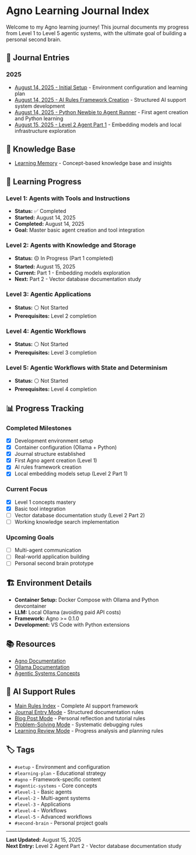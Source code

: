 # Agno Learning Journal Index

Welcome to my Agno learning journey! This journal documents my progress from Level 1 to Level 5 agentic systems, with the ultimate goal of building a personal second brain.

## 📅 Journal Entries

### 2025

- [August 14, 2025 - Initial Setup](2025-08-14-initial-setup.md) - Environment configuration and learning plan
- [August 14, 2025 - AI Rules Framework Creation](2025-08-14-ai-rules-framework-creation.md) - Structured AI support system development
- [August 14, 2025 - Python Newbie to Agent Runner](2025-08-14-python-newbie-to-agent-runner.md) - First agent creation and Python learning
- [August 15, 2025 - Level 2 Agent Part 1](2025-08-15-level2-agent-part1.md) - Embedding models and local infrastructure exploration

## 🧠 Knowledge Base

- [Learning Memory](learning-memory.md) - Concept-based knowledge base and insights

## 🎯 Learning Progress

### Level 1: Agents with Tools and Instructions

- **Status:** ✅ Completed
- **Started:** August 14, 2025
- **Completed:** August 14, 2025
- **Goal:** Master basic agent creation and tool integration

### Level 2: Agents with Knowledge and Storage

- **Status:** 🟡 In Progress (Part 1 completed)
- **Started:** August 15, 2025
- **Current:** Part 1 - Embedding models exploration
- **Next:** Part 2 - Vector database documentation study

### Level 3: Agentic Applications

- **Status:** ⚪ Not Started
- **Prerequisites:** Level 2 completion

### Level 4: Agentic Workflows

- **Status:** ⚪ Not Started
- **Prerequisites:** Level 3 completion

### Level 5: Agentic Workflows with State and Determinism

- **Status:** ⚪ Not Started
- **Prerequisites:** Level 4 completion

## 📊 Progress Tracking

### Completed Milestones

- [x] Development environment setup
- [x] Container configuration (Ollama + Python)
- [x] Journal structure established
- [x] First Agno agent creation (Level 1)
- [x] AI rules framework creation
- [x] Local embedding models setup (Level 2 Part 1)

### Current Focus

- [x] Level 1 concepts mastery
- [x] Basic tool integration
- [ ] Vector database documentation study (Level 2 Part 2)
- [ ] Working knowledge search implementation

### Upcoming Goals

- [ ] Multi-agent communication
- [ ] Real-world application building
- [ ] Personal second brain prototype

## 🏗️ Environment Details

- **Container Setup:** Docker Compose with Ollama and Python devcontainer
- **LLM:** Local Ollama (avoiding paid API costs)
- **Framework:** Agno >= 0.1.0
- **Development:** VS Code with Python extensions

## 📚 Resources

- [Agno Documentation](https://docs.agno.com/introduction)
- [Ollama Documentation](https://ollama.ai/docs)
- [Agentic Systems Concepts](https://docs.agno.com/introduction/multi-agent-systems)

## 🤖 AI Support Rules

- [Main Rules Index](ai-rules/general.md) - Complete AI support framework
- [Journal Entry Mode](ai-rules/journal-entry-mode.md) - Structured documentation rules
- [Blog Post Mode](ai-rules/blog-post-mode.md) - Personal reflection and tutorial rules
- [Problem-Solving Mode](ai-rules/problem-solving-mode.md) - Systematic debugging rules
- [Learning Review Mode](ai-rules/learning-review-mode.md) - Progress analysis and planning rules

## 🏷️ Tags

- `#setup` - Environment and configuration
- `#learning-plan` - Educational strategy
- `#agno` - Framework-specific content
- `#agentic-systems` - Core concepts
- `#level-1` - Basic agents
- `#level-2` - Multi-agent systems
- `#level-3` - Applications
- `#level-4` - Workflows
- `#level-5` - Advanced workflows
- `#second-brain` - Personal project goals

---

**Last Updated:** August 15, 2025  
**Next Entry:** Level 2 Agent Part 2 - Vector database documentation study

